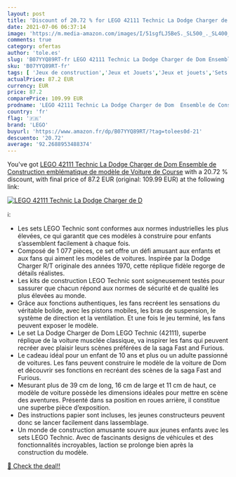 ```yaml
---
layout: post
title: 'Discount of 20.72 % for LEGO 42111 Technic La Dodge Charger de D'
date: 2021-07-06 06:37:14
image: 'https://m.media-amazon.com/images/I/51sgfLJ5BeS._SL500_._SL400_.jpg'
comments: true
category: ofertas
author: 'tole.es'
slug: 'B07YYQ89RT-fr LEGO 42111 Technic La Dodge Charger de Dom Ensemble de...'
sku: 'B07YYQ89RT-fr'
tags: [ 'Jeux de construction','Jeux et Jouets','Jeux et jouets','Sets de jeux de construction','lego', ]
actualPrice: 87.2 EUR
currency: EUR
price: 87.2
comparePrice: 109.99 EUR
prodname: 'LEGO 42111 Technic La Dodge Charger de Dom  Ensemble de Construction emblématique de modèle de Voiture de Course'
country: 'fr'
flag: '🇫🇷'
brand: 'LEGO'
buyurl: 'https://www.amazon.fr/dp/B07YYQ89RT/?tag=tolees0d-21'
descuento: '20.72'
average: '92.2688953488374'
---
```


You've got [LEGO 42111 Technic La Dodge Charger de Dom  Ensemble de Construction emblématique de modèle de Voiture de Course](https://www.amazon.fr/dp/B07YYQ89RT/?tag=tolees0d-21) with a  20.72 % discount, with final price of 87.2 EUR (original: 109.99 EUR) at the following link:

[![LEGO 42111 Technic La Dodge Charger de D](https://m.media-amazon.com/images/I/51sgfLJ5BeS._SL500_._SL400_.jpg)](https://www.amazon.fr/dp/B07YYQ89RT/?tag=tolees0d-21)

ℹ️:

- Les sets LEGO Technic sont conformes aux normes industrielles les plus élevées, ce qui garantit que ces modèles à construire pour enfants s’assemblent facilement à chaque fois.
- Composé de 1 077 pièces, ce set offre un défi amusant aux enfants et aux fans qui aiment les modèles de voitures. Inspirée par la Dodge Charger R/T originale des années 1970, cette réplique fidèle regorge de détails réalistes.
- Les kits de construction LEGO Technic sont soigneusement testés pour sassurer que chacun répond aux normes de sécurité et de qualité les plus élevées au monde.
- Grâce aux fonctions authentiques, les fans recréent les sensations du véritable bolide, avec les pistons mobiles, les bras de suspension, le système de direction et la ventilation. Et une fois le jeu terminé, les fans peuvent exposer le modèle.
- Le set La Dodge Charger de Dom LEGO Technic (42111), superbe réplique de la voiture musclée classique, va inspirer les fans qui peuvent recréer avec plaisir leurs scènes préférées de la saga Fast and Furious.
- Le cadeau idéal pour un enfant de 10 ans et plus ou un adulte passionné de voitures. Les fans peuvent construire le modèle de la voiture de Dom et découvrir ses fonctions en recréant des scènes de la saga Fast and Furious.
- Mesurant plus de 39 cm de long, 16 cm de large et 11 cm de haut, ce modèle de voiture possède les dimensions idéales pour mettre en scène des aventures. Présenté dans sa position en roues arrière, il constitue une superbe pièce d’exposition.
- Des instructions papier sont incluses, les jeunes constructeurs peuvent donc se lancer facilement dans lassemblage.
- Un monde de construction amusante souvre aux jeunes enfants avec les sets LEGO Technic. Avec de fascinants designs de véhicules et des fonctionnalités incroyables, laction se prolonge bien après la construction du modèle.

[🛒 Check the deal!!](https://www.amazon.fr/dp/B07YYQ89RT/?tag=tolees0d-21)
